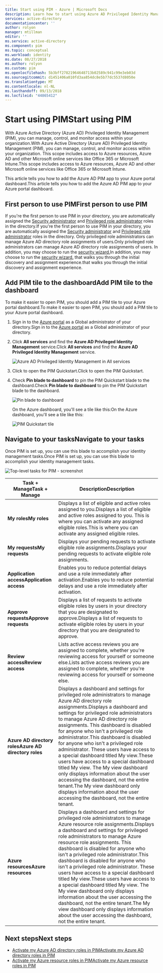 ```yaml
---
title: Start using PIM - Azure | Microsoft Docs
description: Learn how to start using Azure AD Privileged Identity Management (PIM) in the Azure portal.
services: active-directory
documentationcenter: ''
author: rolyon
manager: mtillman
editor: ''
ms.service: active-directory
ms.component: pim
ms.topic: conceptual
ms.workload: identity
ms.date: 08/27/2018
ms.author: rolyon
ms.custom: pim
ms.openlocfilehash: 5b3bff27821964648713b02589c941c99e3eb03d
ms.sourcegitcommit: d1451406a010fd3aa854dc8e5b77dc5537d8050e
ms.translationtype: MT
ms.contentlocale: nl-NL
ms.lasthandoff: 09/13/2018
ms.locfileid: "44865412"
---
```

# <a name="start-using-pim"></a><span data-ttu-id="3fa37-103">Start using PIM</span><span class="sxs-lookup"><span data-stu-id="3fa37-103">Start using PIM</span></span>

<span data-ttu-id="3fa37-104">With Azure Active Directory (Azure AD) Privileged Identity Management (PIM), you can manage, control, and monitor access within your organization.</span><span class="sxs-lookup"><span data-stu-id="3fa37-104">With Azure Active Directory (Azure AD) Privileged Identity Management (PIM), you can manage, control, and monitor access within your organization.</span></span> <span data-ttu-id="3fa37-105">This scope includes access to Azure resources, Azure AD and other Microsoft online services like Office 365 or Microsoft Intune.</span><span class="sxs-lookup"><span data-stu-id="3fa37-105">This scope includes access to Azure resources, Azure AD and other Microsoft online services like Office 365 or Microsoft Intune.</span></span>

<span data-ttu-id="3fa37-106">This article tells you how to add the Azure AD PIM app to your Azure portal dashboard.</span><span class="sxs-lookup"><span data-stu-id="3fa37-106">This article tells you how to add the Azure AD PIM app to your Azure portal dashboard.</span></span>

## <a name="first-person-to-use-pim"></a><span data-ttu-id="3fa37-107">First person to use PIM</span><span class="sxs-lookup"><span data-stu-id="3fa37-107">First person to use PIM</span></span>

<span data-ttu-id="3fa37-108">If you're the first person to use PIM in your directory, you are automatically assigned the [Security administrator](../users-groups-roles/directory-assign-admin-roles.md#security-administrator) and [Privileged role administrator](../users-groups-roles/directory-assign-admin-roles.md#privileged-role-administrator) roles in the directory.</span><span class="sxs-lookup"><span data-stu-id="3fa37-108">If you're the first person to use PIM in your directory, you are automatically assigned the [Security administrator](../users-groups-roles/directory-assign-admin-roles.md#security-administrator) and [Privileged role administrator](../users-groups-roles/directory-assign-admin-roles.md#privileged-role-administrator) roles in the directory.</span></span> <span data-ttu-id="3fa37-109">Only privileged role administrators can manage Azure AD directory role assignments of users.</span><span class="sxs-lookup"><span data-stu-id="3fa37-109">Only privileged role administrators can manage Azure AD directory role assignments of users.</span></span> <span data-ttu-id="3fa37-110">In addition, you may choose to run the [security wizard.](pim-security-wizard.md)</span><span class="sxs-lookup"><span data-stu-id="3fa37-110">In addition, you may choose to run the [security wizard.](pim-security-wizard.md)</span></span> <span data-ttu-id="3fa37-111">that walks you through the initial discovery and assignment experience.</span><span class="sxs-lookup"><span data-stu-id="3fa37-111">that walks you through the initial discovery and assignment experience.</span></span>

## <a name="add-pim-tile-to-the-dashboard"></a><span data-ttu-id="3fa37-112">Add PIM tile to the dashboard</span><span class="sxs-lookup"><span data-stu-id="3fa37-112">Add PIM tile to the dashboard</span></span>

<span data-ttu-id="3fa37-113">To make it easier to open PIM, you should add a PIM tile to your Azure portal dashboard.</span><span class="sxs-lookup"><span data-stu-id="3fa37-113">To make it easier to open PIM, you should add a PIM tile to your Azure portal dashboard.</span></span>

1. <span data-ttu-id="3fa37-114">Sign in to the [Azure portal](https://portal.azure.com/) as a Global administrator of your directory.</span><span class="sxs-lookup"><span data-stu-id="3fa37-114">Sign in to the [Azure portal](https://portal.azure.com/) as a Global administrator of your directory.</span></span>

1. <span data-ttu-id="3fa37-115">Click **All services** and find the **Azure AD Privileged Identity Management** service.</span><span class="sxs-lookup"><span data-stu-id="3fa37-115">Click **All services** and find the **Azure AD Privileged Identity Management** service.</span></span>

    ![Azure AD Privileged Identity Management in All services](./media/pim-getting-started/pim-all-services-find.png)

1. <span data-ttu-id="3fa37-117">Click to open the PIM Quickstart.</span><span class="sxs-lookup"><span data-stu-id="3fa37-117">Click to open the PIM Quickstart.</span></span>

1. <span data-ttu-id="3fa37-118">Check **Pin blade to dashboard** to pin the PIM Quickstart blade to the dashboard.</span><span class="sxs-lookup"><span data-stu-id="3fa37-118">Check **Pin blade to dashboard** to pin the PIM Quickstart blade to the dashboard.</span></span>

    ![Pin blade to dashboard](./media/pim-getting-started/pim-quickstart-pin-to-dashboard.png)

    <span data-ttu-id="3fa37-120">On the Azure dashboard, you'll see a tile like this:</span><span class="sxs-lookup"><span data-stu-id="3fa37-120">On the Azure dashboard, you'll see a tile like this:</span></span>

    ![PIM Quickstart tile](./media/pim-getting-started/pim-quickstart-dashboard-tile.png)

## <a name="navigate-to-your-tasks"></a><span data-ttu-id="3fa37-122">Navigate to your tasks</span><span class="sxs-lookup"><span data-stu-id="3fa37-122">Navigate to your tasks</span></span>

<span data-ttu-id="3fa37-123">Once PIM is set up, you can use this blade to accomplish your identity management tasks.</span><span class="sxs-lookup"><span data-stu-id="3fa37-123">Once PIM is set up, you can use this blade to accomplish your identity management tasks.</span></span>

![Top-level tasks for PIM - screenshot](./media/pim-getting-started/pim-quickstart-tasks.png)

| <span data-ttu-id="3fa37-125">Task + Manage</span><span class="sxs-lookup"><span data-stu-id="3fa37-125">Task + Manage</span></span> | <span data-ttu-id="3fa37-126">Description</span><span class="sxs-lookup"><span data-stu-id="3fa37-126">Description</span></span> |
| --- | --- |
| <span data-ttu-id="3fa37-127">**My roles**</span><span class="sxs-lookup"><span data-stu-id="3fa37-127">**My roles**</span></span>  | <span data-ttu-id="3fa37-128">Displays a list of eligible and active roles assigned to you.</span><span class="sxs-lookup"><span data-stu-id="3fa37-128">Displays a list of eligible and active roles assigned to you.</span></span> <span data-ttu-id="3fa37-129">This is where you can activate any assigned eligible roles.</span><span class="sxs-lookup"><span data-stu-id="3fa37-129">This is where you can activate any assigned eligible roles.</span></span> |
| <span data-ttu-id="3fa37-130">**My requests**</span><span class="sxs-lookup"><span data-stu-id="3fa37-130">**My requests**</span></span> | <span data-ttu-id="3fa37-131">Displays your pending requests to activate eligible role assignments.</span><span class="sxs-lookup"><span data-stu-id="3fa37-131">Displays your pending requests to activate eligible role assignments.</span></span> |
| <span data-ttu-id="3fa37-132">**Application access**</span><span class="sxs-lookup"><span data-stu-id="3fa37-132">**Application access**</span></span> | <span data-ttu-id="3fa37-133">Enables you to reduce potential delays and use a role immediately after activation.</span><span class="sxs-lookup"><span data-stu-id="3fa37-133">Enables you to reduce potential delays and use a role immediately after activation.</span></span> |
| <span data-ttu-id="3fa37-134">**Approve requests**</span><span class="sxs-lookup"><span data-stu-id="3fa37-134">**Approve requests**</span></span> | <span data-ttu-id="3fa37-135">Displays a list of requests to activate eligible roles by users in your directory that you are designated to approve.</span><span class="sxs-lookup"><span data-stu-id="3fa37-135">Displays a list of requests to activate eligible roles by users in your directory that you are designated to approve.</span></span> |
| <span data-ttu-id="3fa37-136">**Review access**</span><span class="sxs-lookup"><span data-stu-id="3fa37-136">**Review access**</span></span> | <span data-ttu-id="3fa37-137">Lists active access reviews you are assigned to complete, whether you're reviewing access for yourself or someone else.</span><span class="sxs-lookup"><span data-stu-id="3fa37-137">Lists active access reviews you are assigned to complete, whether you're reviewing access for yourself or someone else.</span></span> |
| <span data-ttu-id="3fa37-138">**Azure AD directory roles**</span><span class="sxs-lookup"><span data-stu-id="3fa37-138">**Azure AD directory roles**</span></span> | <span data-ttu-id="3fa37-139">Displays a dashboard and settings for privileged role administrators to manage Azure AD directory role assignments.</span><span class="sxs-lookup"><span data-stu-id="3fa37-139">Displays a dashboard and settings for privileged role administrators to manage Azure AD directory role assignments.</span></span> <span data-ttu-id="3fa37-140">This dashboard is disabled for anyone who isn't a privileged role administrator.</span><span class="sxs-lookup"><span data-stu-id="3fa37-140">This dashboard is disabled for anyone who isn't a privileged role administrator.</span></span> <span data-ttu-id="3fa37-141">These users have access to a special dashboard titled My view.</span><span class="sxs-lookup"><span data-stu-id="3fa37-141">These users have access to a special dashboard titled My view.</span></span> <span data-ttu-id="3fa37-142">The My view dashboard only displays information about the user accessing the dashboard, not the entire tenant.</span><span class="sxs-lookup"><span data-stu-id="3fa37-142">The My view dashboard only displays information about the user accessing the dashboard, not the entire tenant.</span></span> |
| <span data-ttu-id="3fa37-143">**Azure resources**</span><span class="sxs-lookup"><span data-stu-id="3fa37-143">**Azure resources**</span></span> | <span data-ttu-id="3fa37-144">Displays a dashboard and settings for privileged role administrators to manage Azure resource role assignments.</span><span class="sxs-lookup"><span data-stu-id="3fa37-144">Displays a dashboard and settings for privileged role administrators to manage Azure resource role assignments.</span></span> <span data-ttu-id="3fa37-145">This dashboard is disabled for anyone who isn't a privileged role administrator.</span><span class="sxs-lookup"><span data-stu-id="3fa37-145">This dashboard is disabled for anyone who isn't a privileged role administrator.</span></span> <span data-ttu-id="3fa37-146">These users have access to a special dashboard titled My view.</span><span class="sxs-lookup"><span data-stu-id="3fa37-146">These users have access to a special dashboard titled My view.</span></span> <span data-ttu-id="3fa37-147">The My view dashboard only displays information about the user accessing the dashboard, not the entire tenant.</span><span class="sxs-lookup"><span data-stu-id="3fa37-147">The My view dashboard only displays information about the user accessing the dashboard, not the entire tenant.</span></span> |

## <a name="next-steps"></a><span data-ttu-id="3fa37-148">Next steps</span><span class="sxs-lookup"><span data-stu-id="3fa37-148">Next steps</span></span>

- [<span data-ttu-id="3fa37-149">Activate my Azure AD directory roles in PIM</span><span class="sxs-lookup"><span data-stu-id="3fa37-149">Activate my Azure AD directory roles in PIM</span></span>](pim-how-to-activate-role.md)
- [<span data-ttu-id="3fa37-150">Activate my Azure resource roles in PIM</span><span class="sxs-lookup"><span data-stu-id="3fa37-150">Activate my Azure resource roles in PIM</span></span>](pim-resource-roles-activate-your-roles.md)
